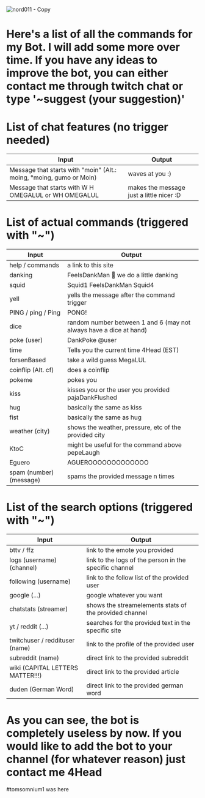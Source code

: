 ![nord011 - Copy](https://user-images.githubusercontent.com/84788267/120545767-583e2580-c3ef-11eb-8aa3-a65b1a5ace9f.png)
# Here's a list of all the commands for my Bot. I will add some more over time. If you have any ideas to improve the bot, you can either contact me through twitch chat or type '~suggest (your suggestion)' 

# List of chat features (no trigger needed)

| Input  | Output |
| ------------- | ------------- |
| Message that starts with "moin" (Alt.: moing, °moing, gumo or Moin)  | waves at you :) |
| Message that starts with W H OMEGALUL or WH OMEGALUL | makes the message just a little nicer :D |

# List of actual commands (triggered with "~")
| Input  | Output |
| ------------- | ------------- |
| help / commands | a link to this site |
| danking  | FeelsDankMan 🤏 we do a little danking  |
| squid  | Squid1 FeelsDankMan Squid4  |
| yell  | yells the message after the command trigger |
| PING / ping / Ping  | PONG! |
| dice | random number between 1 and 6 (may not always have a dice at hand) |
| poke (user) | DankPoke @user |
| time | Tells you the current time 4Head (EST) |
| forsenBased | take a wild guess MegaLUL |
| coinflip (Alt. cf) | does a coinflip |
| pokeme | pokes you |
| kiss | kisses you or the user you provided pajaDankFlushed |
| hug | basically the same as kiss |
| fist | basically the same as hug |
| weather (city) | shows the weather, pressure, etc of the provided city |
| KtoC | might be useful for the command above pepeLaugh |
| Eguero | AGUEROOOOOOOOOOOOO |
| spam (number) (message) | spams the provided message n times |


# List of the search options (triggered with "~")

| Input  | Output |
| ------------- | ------------- |
| bttv / ffz | link to the emote you provided |
| logs (username) (channel) | link to the logs of the person in the specific channel |
| following (username) | link to the follow list of the provided user |
| google (...) | google whatever you want |
| chatstats (streamer) | shows the streamelements stats of the provided channel |
| yt / reddit (...) | searches for the provided text in the specific site |
| twitchuser / reddituser (name) | link to the profile of the provided user |
| subreddit (name) | direct link to the provided subreddit |
| wiki (CAPITAL LETTERS MATTER!!!) | direct link to the provided article |
| duden (German Word) | direct link to the provided german word |

# As you can see, the bot is completely useless by now. If you would like to add the bot to your channel (for whatever reason) just contact me 4Head



#tomsomnium1 was here
